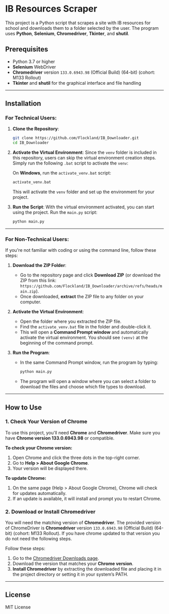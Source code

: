 # IB Resources Scraper

This project is a Python script that scrapes a site with IB resources for school and downloads them to a folder selected by the user. The program uses **Python**, **Selenium**, **Chromedriver**, **Tkinter**, and **shutil**.

## Prerequisites

- Python 3.7 or higher
- **Selenium** WebDriver
- **Chromedriver** version `133.0.6943.98` (Official Build) (64-bit) (cohort: M133 Rollout)
- **Tkinter** and **shutil** for the graphical interface and file handling

---

## Installation

### For Technical Users:

1. **Clone the Repository**:
    ```bash
    git clone https://github.com/Flockland/IB_Downloader.git
    cd IB_Downloader
    ```

2. **Activate the Virtual Environment**:
    Since the `venv` folder is included in this repository, users can skip the virtual environment creation steps. Simply run the following `.bat` script to activate the `venv`:

    On **Windows**, run the `activate_venv.bat` script:
    ```bash
    activate_venv.bat
    ```

    This will activate the `venv` folder and set up the environment for your project.

3. **Run the Script**:
    With the virtual environment activated, you can start using the project. Run the `main.py` script:
    ```bash
    python main.py
    ```

---

### For Non-Technical Users:

If you're not familiar with coding or using the command line, follow these steps:

1. **Download the ZIP Folder**:
    - Go to the repository page and click **Download ZIP** (or download the ZIP from this link: `https://github.com/Flockland/IB_Downloader/archive/refs/heads/main.zip`).
    - Once downloaded, **extract** the ZIP file to any folder on your computer.

2. **Activate the Virtual Environment**:

    - Open the folder where you extracted the ZIP file.
    - Find the `activate_venv.bat` file in the folder and double-click it.
    - This will open a **Command Prompt window** and automatically activate the virtual environment. You should see `(venv)` at the beginning of the command prompt.

3. **Run the Program**:
    - In the same Command Prompt window, run the program by typing:
      ```bash
      python main.py
      ```

    - The program will open a window where you can select a folder to download the files and choose which file types to download.

---

## How to Use

### 1. Check Your Version of Chrome

To use this project, you'll need **Chrome** and **Chromedriver**. Make sure you have **Chrome version 133.0.6943.98** or compatible.

**To check your Chrome version:**

1. Open Chrome and click the three dots in the top-right corner.
2. Go to **Help > About Google Chrome**.
3. Your version will be displayed there.

**To update Chrome:**

1. On the same page (Help > About Google Chrome), Chrome will check for updates automatically.
2. If an update is available, it will install and prompt you to restart Chrome.

### 2. Download or Install Chromedriver

You will need the matching version of **Chromedriver**. 
The provided version of ChromeDriver is **Chromedriver** version `133.0.6943.98` (Official Build) (64-bit) (cohort: M133 Rollout).
If you have chrome updated to that version you do not need the following steps.

Follow these steps:

1. Go to the [Chromedriver Downloads page](https://sites.google.com/a/chromium.org/chromedriver/downloads).
2. Download the version that matches your **Chrome version**.
3. **Install Chromedriver** by extracting the downloaded file and placing it in the project directory or setting it in your system’s PATH.

---

## License

MIT License
